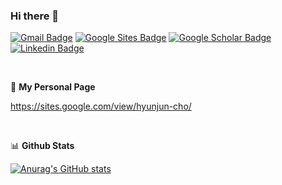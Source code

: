 ### Hi there 👋


[![Gmail Badge](https://img.shields.io/badge/-Gmail-EA4335?style=flat-square&logo=Gmail&logoColor=white&link=mailto:chohyunjun1111@gmail.com)](mailto:chohyunjun1111@gmail.com)
[![Google Sites Badge](https://img.shields.io/badge/-Google_Sites-4750AC?style=flat-square&logo=Google&logoColor=white&link=sites.google.com/view/hyunjun-cho/)](sites.google.com/view/hyunjun-cho/)
[![Google Scholar Badge](https://img.shields.io/badge/-Google_Scholar-4285F4?style=flat-square&logo=GoogleScholar&logoColor=white&link=https://www.linkedin.com/in/hyunjun-cho-8391151b4/)](https://www.linkedin.com/in/hyunjun-cho-8391151b4/) 
[![Linkedin Badge](https://img.shields.io/badge/-LinkedIn-0A66C2?style=flat-square&logo=Linkedin&logoColor=white&link=https://www.linkedin.com/in/hyunjun-cho-8391151b4/)](https://www.linkedin.com/in/hyunjun-cho-8391151b4/) 

<br/>

  📁 **My Personal Page** 
  
  https://sites.google.com/view/hyunjun-cho/
  
<br/>


📊 **Github Stats**

[![Anurag's GitHub stats](https://github-readme-stats.vercel.app/api?username=chohj1111)](https://github.com/anuraghazra/github-readme-stats)


